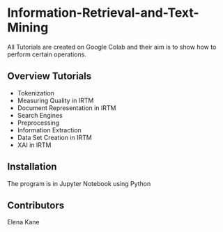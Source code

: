 # Information-Retrieval-and-Text-Mining

All Tutorials are created on Google Colab and their aim is to show how to perform certain
operations.

## Overview Tutorials
* Tokenization 
* Measuring Quality in IRTM
* Document Representation in IRTM
* Search Engines 
* Preprocessing
* Information Extraction
* Data Set Creation in IRTM
* XAI in IRTM

## Installation
The program is in Jupyter Notebook using Python <br />


## Contributors
Elena Kane 

